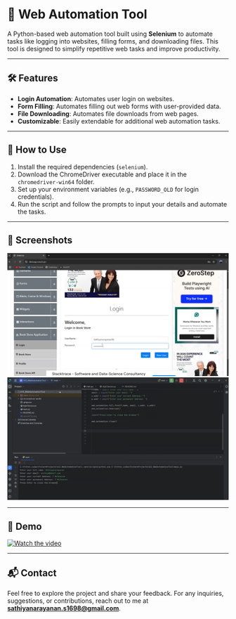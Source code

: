 # 🚀 Web Automation Tool

A Python-based web automation tool built using **Selenium** to automate tasks like logging into websites, filling forms, and downloading files. This tool is designed to simplify repetitive web tasks and improve productivity.

---

## 🛠️ Features

- **Login Automation**: Automates user login on websites.
- **Form Filling**: Automates filling out web forms with user-provided data.
- **File Downloading**: Automates file downloads from web pages.
- **Customizable**: Easily extendable for additional web automation tasks.

---

## 🚦 How to Use

1. Install the required dependencies (`selenium`).
2. Download the ChromeDriver executable and place it in the `chromedriver-win64` folder.
3. Set up your environment variables (e.g., `PASSWORD_OLD` for login credentials).
4. Run the script and follow the prompts to input your details and automate the tasks.

---

## 📸 Screenshots

![display1](images/display1.png)
![display2](images/display2.png)

---

## 🎥 Demo

[![Watch the video](https://img.youtube.com/vi/r8lEZt6-tEI/0.jpg)](https://youtu.be/r8lEZt6-tEI)

---

## 📬 Contact

Feel free to explore the project and share your feedback. For any inquiries, suggestions, or contributions, reach out to me at **sathiyanarayanan.s1698@gmail.com**.
